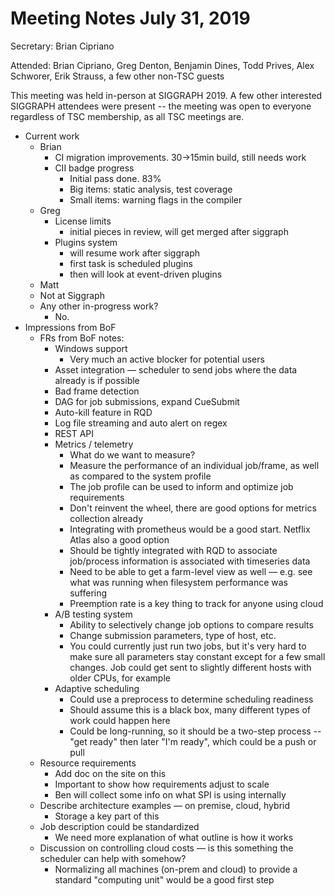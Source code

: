 # Meeting Notes July 31, 2019

Secretary: Brian Cipriano

Attended: Brian Cipriano, Greg Denton, Benjamin Dines, Todd Prives,
  Alex Schworer, Erik Strauss, a few other non-TSC guests

This meeting was held in-person at SIGGRAPH 2019. A few other interested
SIGGRAPH attendees were present -- the meeting was open to everyone
regardless of TSC membership, as all TSC meetings are. 

- Current work
  - Brian
    - CI migration improvements. 30->15min build, still needs work
    - CII badge progress
      - Initial pass done. 83%
      - Big items: static analysis, test coverage
      - Small items: warning flags in the compiler
  - Greg
    - License limits
      - initial pieces in review, will get merged after siggraph
    - Plugins system
      - will resume work after siggraph
      - first task is scheduled plugins
      - then will look at event-driven plugins
  - Matt
  - Not at Siggraph
  - Any other in-progress work?
    - No.
- Impressions from BoF
  - FRs from BoF notes:
    - Windows support
      - Very much an active blocker for potential users
    - Asset integration — scheduler to send jobs where the data already is
      if possible
    - Bad frame detection
    - DAG for job submissions, expand CueSubmit
    - Auto-kill feature in RQD
    - Log file streaming and auto alert on regex
    - REST API
    - Metrics / telemetry
      - What do we want to measure?
      - Measure the performance of an individual job/frame, as well as compared
        to the system profile
      - The job profile can be used to inform and optimize job requirements
      - Don't reinvent the wheel, there are good options for metrics collection
        already
      - Integrating with prometheus would be a good start. Netflix Atlas also
        a good option
      - Should be tightly integrated with RQD to associate job/process
        information is associated with timeseries data
      - Need to be able to get a farm-level view as well — e.g. see what was
        running when filesystem performance was suffering
      - Preemption rate is a key thing to track for anyone using cloud
    - A/B testing system
      - Ability to selectively change job options to compare results
      - Change submission parameters, type of host, etc.
      - You could currently just run two jobs, but it's very hard to make sure
        all parameters stay constant except for a few small changes. Job could
        get sent to slightly different hosts with older CPUs, for example
    - Adaptive scheduling
      - Could use a preprocess to determine scheduling readiness
      - Should assume this is a black box, many different types of work could
        happen here
      - Could be long-running, so it should be a two-step process --
        "get ready" then later "I'm ready", which could be a push or pull
  - Resource requirements
    - Add doc on the site on this
    - Important to show how requirements adjust to scale
    - Ben will collect some info on what SPI is using internally
  - Describe architecture examples — on premise, cloud, hybrid
    - Storage a key part of this
  - Job description could be standardized
    - We need more explanation of what outline is how it works
  - Discussion on controlling cloud costs — is this something the scheduler
    can help with somehow?
    - Normalizing all machines (on-prem and cloud) to provide a standard
      "computing unit" would be a good first step
